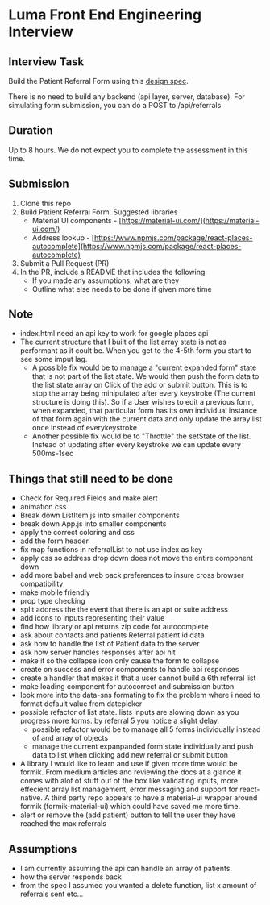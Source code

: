 # Luma Front End Engineering Interview

## Interview Task

Build the Patient Referral Form using this [design spec](https://www.figma.com/file/XIHFNbIXykq8KosWEIryhoRJ/Patient-Referral-Form-interview?node-id=0%3A1).

There is no need to build any backend (api layer, server, database). For simulating form submission, you can do a POST to /api/referrals


## Duration

Up to 8 hours. We do not expect you to complete the assessment in this time.

## Submission
1.  Clone this repo
2.  Build Patient Referral Form. Suggested libraries
    -  Material UI components - [https://material-ui.com/](https://material-ui.com/)
    -  Address lookup - [https://www.npmjs.com/package/react-places-autocomplete](https://www.npmjs.com/package/react-places-autocomplete)
4.  Submit a Pull Request (PR)
5.  In the PR, include a README that includes the following:
    -  If you made any assumptions, what are they
    - Outline what else needs to be done if given more time

## Note
  - index.html need an api key to work for google places api
  - The current structure that I built of the list array state is not as performant as it coult be. When you get to the 4-5th form you start to see some imput lag.
    - A possible fix would be to manage a "current expanded form" state that is not part of the list state. We would then push the form data to the list state array on Click of the add or submit button.
    This is to stop the array being minipulated after every keystroke (The current structure is doing this). So if a User wishes to edit a previous form, when expanded, that particular form 
    has its own individual instance of that form again with the current data and only update the array list once instead of everykeystroke
    - Another possible fix would be to "Throttle" the setState of the list. Instead of updating after every keystroke we can update every 500ms-1sec


## Things that still need to be done
  - Check for Required Fields and make alert
  - animation css
  - Break down ListItem.js into smaller components
  - break down App.js into smaller components
  - apply the correct coloring and css
  - add the form header
  - fix map functions in referralList to not use index as key 
  - apply css so address drop down does not move the entire component down
  - add more babel and web pack preferences to insure cross browser compatibility
  - make mobile friendly
  - prop type checking
  - split address the the event that there is an apt or suite address
  - add icons to inputs representing their value
  - find how library or api returns zip code for autocomplete
  - ask about contacts and patients Referral patient id data
  - ask how to handle the list of Patient data to the server
  - ask how server handles responses after api hit
  - make it so the collapse icon only cause the form to collapse
  - create on success and error components to handle api responses
  - create a handler that makes it that a user cannot build a 6th referral list
  - make loading component for autocorrect and submission button
  - look more into the data-sns formating to fix the problem where i need to format default value from datepicker
  - possible refactor of list state. lists inputs are slowing down as you progress more forms. by referral 5 you notice a slight delay.
    - possible refactor would be to manage all 5 forms individually instead of and array of objects
    - manage the current expanpanded form state individually and push data to list when clicking add new referral or submit button
  - A library I would like to learn and use if given more time would be formik.  From medium articles and reviewing the docs at a glance it comes with alot of stuff out of the box like validating inputs,
  more effecient array list management, error messaging and support for react-native. A third party repo appears to have a material-ui wrapper around formik (formik-material-ui) which could have saved me more time.
  - alert or remove the (add patient) button to tell the user they have reached the max referrals
  
    

## Assumptions
  - I am currently assuming the api can handle an array of patients.
  - how the server responds back
  - from the spec I assumed you wanted a delete function, list x amount of referrals sent etc...

